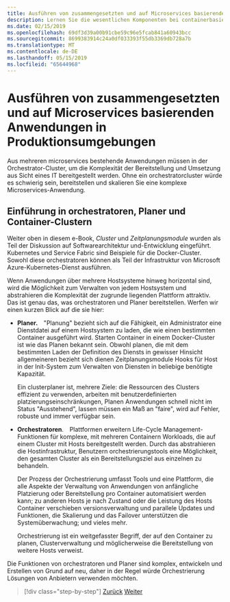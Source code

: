 ```yaml
---
title: Ausführen von zusammengesetzten und auf Microservices basierenden Anwendungen in Produktionsumgebungen
description: Lernen Sie die wesentlichen Komponenten bei containerbasierte Anwendungen in der Produktion ausführen kennen
ms.date: 02/15/2019
ms.openlocfilehash: 69df3d39a00b91cbe59c96e5fcab841a60943bcc
ms.sourcegitcommit: 8699383914c24a0df033393f55db3369db728a7b
ms.translationtype: MT
ms.contentlocale: de-DE
ms.lasthandoff: 05/15/2019
ms.locfileid: "65644968"
---
```

# <a name="run-composed-and-microservices-based-applications-in-production-environments"></a>Ausführen von zusammengesetzten und auf Microservices basierenden Anwendungen in Produktionsumgebungen

Aus mehreren microservices bestehende Anwendungen müssen in der Orchestrator-Cluster, um die Komplexität der Bereitstellung und Umsetzung aus Sicht eines IT bereitgestellt werden. Ohne ein orchestratorcluster würde es schwierig sein, bereitstellen und skalieren Sie eine komplexe Microservices-Anwendung.

## <a name="introduction-to-orchestrators-schedulers-and-container-clusters"></a>Einführung in orchestratoren, Planer und Container-Clustern

Weiter oben in diesem e-Book, *Cluster* und *Zeitplanungsmodule* wurden als Teil der Diskussion auf Softwarearchitektur und-Entwicklung eingeführt. Kubernetes und Service Fabric sind Beispiele für die Docker-Cluster. Sowohl diese orchestratoren können als Teil der Infrastruktur von Microsoft Azure-Kubernetes-Dienst ausführen.

Wenn Anwendungen über mehrere Hostsysteme hinweg horizontal sind, wird die Möglichkeit zum Verwalten von jedem Hostsystem und abstrahieren die Komplexität der zugrunde liegenden Plattform attraktiv. Das ist genau das, was orchestratoren und Planer bereitstellen. Werfen wir einen kurzen Blick auf die sie hier:

- **Planer.** "Planung" bezieht sich auf die Fähigkeit, ein Administrator eine Dienstdatei auf einem Hostsystem zu laden, die wie einen bestimmten Container ausgeführt wird. Starten Container in einem Docker-Cluster ist wie das Planen bekannt sein. Obwohl planen, die mit dem bestimmten Laden der Definition des Diensts in gewisser Hinsicht allgemeineren bezieht sich dienen Zeitplanungsmodule Hooks für Host in der Init-System zum Verwalten von Diensten in beliebige benötigte Kapazität.

   Ein clusterplaner ist, mehrere Ziele: die Ressourcen des Clusters effizient zu verwenden, arbeiten mit benutzerdefinierten platzierungseinschränkungen, Planen Anwendungen schnell nicht im Status "Ausstehend", lassen müssen ein Maß an "faire", wird auf Fehler, robuste und immer verfügbar sein.

- **Orchestratoren**. Plattformen erweitern Life-Cycle Management-Funktionen für komplexe, mit mehreren Containern Workloads, die auf einem Cluster mit Hosts bereitgestellt werden. Durch das abstrahieren die Hostinfrastruktur, Benutzern orchestrierungstools eine Möglichkeit, den gesamten Cluster als ein Bereitstellungsziel aus einzelnen zu behandeln.

   Der Prozess der Orchestrierung umfasst Tools und eine Plattform, die alle Aspekte der Verwaltung von Anwendungen von anfängliche Platzierung oder Bereitstellung pro Container automatisiert werden kann; zu anderen Hosts je nach Zustand oder die Leistung des Hosts Container verschieben versionsverwaltung und parallele Updates und Funktionen, die Skalierung und das Failover unterstützen die Systemüberwachung; und vieles mehr.

   Orchestrierung ist ein weitgefasster Begriff, der auf den Container zu planen, Clusterverwaltung und möglicherweise die Bereitstellung von weitere Hosts verweist.

Die Funktionen von orchestratoren und Planer sind komplex, entwickeln und Erstellen von Grund auf neu, daher in der Regel würde Orchestrierung Lösungen von Anbietern verwenden möchten.

>[!div class="step-by-step"]
>[Zurück](index.md)
>[Weiter](manage-production-docker-environments.md)
